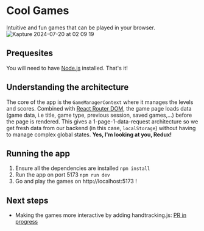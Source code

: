 # Cool Games

Intuitive and fun games that can be played in your browser.
![Kapture 2024-07-20 at 02 09 19](https://github.com/user-attachments/assets/9822d011-0473-407a-b92f-97615cc24ea0)

## Prequesites
You will need to have [Node.js](https://nodejs.org/en/) installed. That's it!

## Understanding the architecture
The core of the app is the `GameManagerContext` where it manages the levels and scores. Combined with [React Router DOM](https://reactrouter.com/), the game page loads data (game data, i.e title, game type, previous session, saved games,...) before the page is rendered. This gives a 1-page-1-data-request architecture so we get fresh data from our backend (in this case, `localStorage`) without having to manage complex global states. **Yes, I'm looking at you, Redux!**

## Running the app
1. Ensure all the dependencies are installed
```npm install```
2. Run the app on port 5173
```npm run dev```
3. Go and play the games on http://localhost:5173 !

## Next steps
- Making the games more interactive by adding handtracking.js: [PR in progress](https://github.com/Adenhall/cool_games/pull/1)
